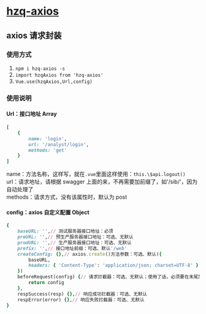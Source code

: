 # [hzq-axios](https://github.com/MrHzq/hzq-axios)

## axios 请求封装

### 使用方式

1.  `npm i hzq-axios -s`
1.  `import hzqAxios from 'hzq-axios'`
1.  `Vue.use(hzqAxios,Url,config)`

### 使用说明

#### Url：接口地址 Array

```ruby
[
    {
        name: 'login',
        url: '/analyst/login',
        methods: 'get'
    }
]
```

name：方法名称，这样写，就在`.vue`里面这样使用：`this.\$api.logout()`<br>
url：请求地址，请根据 swagger 上面的来，不再需要加前缀了，如'/sib/'，因为自动处理了<br>
methods：请求方式，没有该属性时，默认为 post

#### config：axios 自定义配置 Object

```ruby
{
    baseURL: '',// 测试服务器接口地址：必须
    preURL: '',// 预生产服务器接口地址：可选、无默认
    prodURL: '',// 生产服务器接口地址：可选、无默认
    prefix: '',// 接口地址前缀：可选、默认'/web'
    createConfig: {},// axios.create()方法参数：可选、默认({
        baseURL,
        headers: { 'Content-Type': 'application/json; charset=UTF-8' }
    })
    beforeRequest(config) {// 请求拦截器：可选、无默认；使用了话，必须要在末尾加上：return config
        return config
    },
    respSuccess(resp) {},// 响应成功拦截器：可选、无默认
    respError(error) {},// 响应失败拦截器：可选、无默认
}
```
